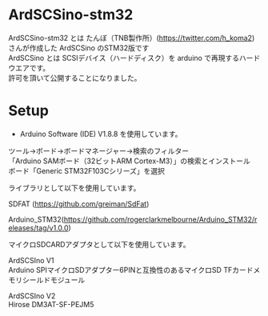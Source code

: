 # ArdSCSino-stm32

ArdSCSino-stm32 とは たんぼ（TNB製作所）(https://twitter.com/h_koma2) さんが作成した ArdSCSino のSTM32版です<br>
ArdSCSino とは SCSIデバイス（ハードディスク）を arduino で再現するハードウエアです。<br>
許可を頂いて公開することになりました。<br>

# Setup
* Arduino Software (IDE) V1.8.8 を使用しています。<br>

 ツール->ボード->ボードマネージャー->検索のフィルター<br>
 「Arduino SAMボード（32ビットARM Cortex-M3）」の検索とインストール<br>
 ボード「Generic STM32F103Cシリーズ」を選択<br>

 ライブラリとして以下を使用しています。<br>
 
 SDFAT (https://github.com/greiman/SdFat)<br>

 Arduino_STM32(https://github.com/rogerclarkmelbourne/Arduino_STM32/releases/tag/v1.0.0)<br>

 マイクロSDCARDアダプタとして以下を使用しています。<br>

 ArdSCSIno V1<br>
 Arduino SPIマイクロSDアダプター6PINと互換性のあるマイクロSD TFカードメモリシールドモジュール<br>

 ArdSCSIno V2<br>
 Hirose DM3AT-SF-PEJM5<br>